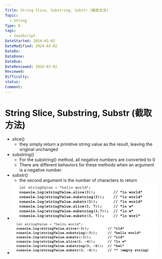 ```yaml
---
Title: String Slice, Substring, Substr (截取方法)
Topic:
  - String
Type: D
tags:
  - JavaScript
DateStarted: 2024-03-02
DateModified: 2024-03-02
DateDo: 
DateDone: 
DateDue: 
DateReviewed: 2024-03-02
Reviewed: 
Difficulty: 
status: 
Comment:
---
```

# String Slice, Substring, Substr (截取方法)
  - slice()  
    - they simply return a primitive string value as the result, leaving the original unchanged 
  - substring()  
    - For the substring() method, all negative numbers are converted to 0  
    - There are different behaviors for these methods when an argument is a negative number. 
  - substr()  
    - the second argument is the number of characters to return 
  - ![](z-Assets/C05BasicReferenceTypes-25-x85-y457.png)
  - ![](z-Assets/C05BasicReferenceTypes-25-x90-y219.png)